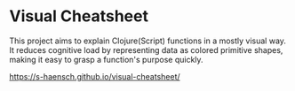 # Visual Cheatsheet

This project aims to explain Clojure(Script) functions in a mostly visual way. It reduces cognitive load by representing data as colored primitive shapes, making it easy to grasp a function's purpose quickly.

https://s-haensch.github.io/visual-cheatsheet/
